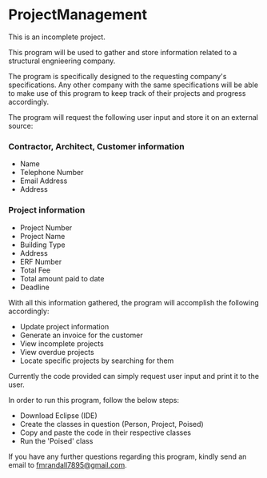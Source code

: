# ProjectManagement

This is an incomplete project.

This program will be used to gather and store information related to a structural engnieering company.

The program is specifically designed to the requesting company's specifications. Any other company with the same specifications will be able to make use of this program to keep track of their projects and progress accordingly.

The program will request the following user input and store it on an external source:

### Contractor, Architect, Customer information
* Name
* Telephone Number
* Email Address
* Address

### Project information
* Project Number
* Project Name
* Building Type
* Address
* ERF Number
* Total Fee
* Total amount paid to date
* Deadline

With all this information gathered, the program will accomplish the following accordingly:

* Update project information
* Generate an invoice for the customer
* View incomplete projects
* View overdue projects
* Locate specific projects by searching for them

Currently the code provided can simply request user input and print it to the user.

In order to run this program, follow the below steps:
* Download Eclipse (IDE)
* Create the classes in question (Person, Project, Poised)
* Copy and paste the code in their respective classes
* Run the 'Poised' class

If you have any further questions regarding this program, kindly send an email to fmrandall7895@gmail.com.

